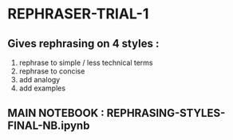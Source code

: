 # REPHRASER-TRIAL-1


## Gives rephrasing on 4 styles : 

1. rephrase to simple / less technical terms
2. rephrase to concise
3. add analogy
4. add examples


## MAIN NOTEBOOK : REPHRASING-STYLES-FINAL-NB.ipynb

